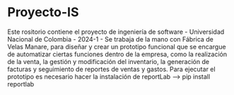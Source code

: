 # Proyecto-IS
Este rositorio contiene el proyecto de ingeniería de software - Universidad Nacional de Colombia - 2024-1 - Se trabaja de la mano con Fábrica de Velas Manare, para diseñar y crear un prototipo funcional que se encargue de automatizar ciertas funciones dentro de la empresa, como la realización de la venta, la gestión y modificación del inventario, la generación de facturas y seguimiento de reportes de ventas y gastos.
Para ejecutar el prototipo es necesario hacer la instalación de reportLab --> pip install reportlab
